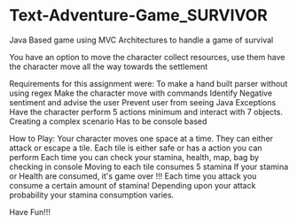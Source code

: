# Text-Adventure-Game_SURVIVOR
Java Based game using MVC Architectures to handle a game of survival

You have an option to move the character
collect resources, use them have the character move all the way towards the settlement

Requirements for this assignment were:
To make a hand built parser without using regex
Make the character move with commands
Identify Negative sentiment and advise the user
Prevent user from seeing Java Exceptions
Have the character perform 5 actions minimum and interact with 7 objects.
Creating a complex scenario
Has to be console based

How to Play:
Your character moves one space at a time. They can either attack or escape a tile. Each tile is either safe or has a action you can perform
Each time you can check your stamina, health, map, bag by checking in console
Moving to each tile consumes 5 stamina
If your stamina or Health are consumed, it's game over !!!
Each time you attack you consume a certain amount of stamina! Depending upon your attack probability your stamina consumption varies.

Have Fun!!!
